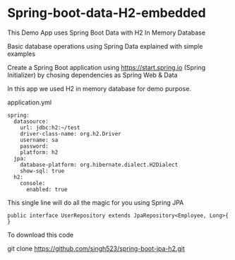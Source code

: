 # Spring-boot-data-H2-embedded

This Demo App uses Spring Boot Data with H2 In Memory Database

Basic database operations using Spring Data explained with simple examples

Create a Spring Boot application using https://start.spring.io (Spring Initializer) by chosing dependencies as Spring Web & Data

In this app we used H2 in memory database for demo purpose. 

application.yml

```
spring:
  datasource:
    url: jdbc:h2:~/test
    driver-class-name: org.h2.Driver
    username: sa
    password:
    platform: h2
  jpa:
    database-platform: org.hibernate.dialect.H2Dialect
    show-sql: true
  h2:
    console:
      enabled: true
```

This single line will do all the magic for you using Spring JPA

```
public interface UserRepository extends JpaRepository<Employee, Long>{
}
```

To download this code

git clone https://github.com/singh523/spring-boot-jpa-h2.git
